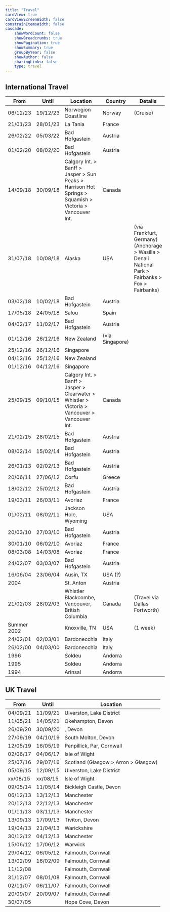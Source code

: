 ```yaml
---
title: "Travel"
cardView: true
cardViewScreenWidth: false
constrainItemsWidth: false
cascade:
    showWordCount: false
    showBreadcrumbs: true
    showPagination: true
    showSummary: true
    groupByYear: false
    showAuthor: false
    sharingLinks: false
    type: travel
---
```


## International Travel

| From     | Until    | Location  | Country | Details |
| -------- | -------- | --------- | ------- | ------- |
| 06/12/23 | 19/12/23 | Norwegion Coastline | Norway | (Cruise) |
| 21/01/23 | 28/01/23 | La Tania | France | |
| 26/02/22 | 05/03/22 | Bad Hofgastein | Austria | |
| 01/02/20 | 08/02/20 | Bad Hofgastein | Austria | |
| 14/09/18 | 30/09/18 | Calgory Int. > Banff > Jasper > Sun Peaks > Harrison Hot Springs > Squamish > Victoria > Vancouver Int. | Canada | |
| 31/07/18 | 10/08/18 | Alaska | USA | (via Frankfurt, Germany) (Anchorage > Wasilla > Denali National Park > Fairbanks > Fox > Fairbanks) |
| 03/02/18 | 10/02/18 | Bad Hofgastein | Austria | |
| 17/05/18 | 24/05/18 | Salou | Spain | |
| 04/02/17 | 11/02/17 | Bad Hofgastein | Austria | |
| 01/12/16 | 26/12/16 | New Zealand | (via Singapore) 
| 25/12/16 | 26/12/16 | Singapore | |
| 04/12/16 | 25/12/16 | New Zealand | |
| 01/12/16 | 04/12/16 | Singapore | |
| 25/09/15 | 09/10/15 | Calgory Int. > Banff > Jasper > Clearwater > Whistler > Victoria > Vancouver > Vancouver Int. | Canada | |
| 21/02/15 | 28/02/15 | Bad Hofgastein | Austria | |
| 08/02/14 | 15/02/14 | Bad Hofgastein | Austria | |
| 26/01/13 | 02/02/13 | Bad Hofgastein | Austria | |
| 20/06/11 | 27/06/12 | Corfu | Greece | |
| 18/02/12 | 25/02/12 | Bad Hofgastein | Austria | |
| 19/03/11 | 26/03/11 | Avoriaz | France | |
| 01/02/11 | 08/02/11 | Jackson Hole, Wyoming | USA | |
| 20/03/10 | 27/03/10 | Bad Hofgastein | Austria | |
| 30/01/10 | 06/02/10 | Avoriaz | France | |
| 08/03/08 | 14/03/08 | Avoriaz | France | |
| 24/02/07 | 03/03/07 | Bad Hofgastein | Austria | |
| 16/06/04 | 23/06/04 | Ausin, TX | USA (?) | |
| 2004 | | St. Anton | Austria | |
| 21/02/03 | 28/02/03 | Whistler Blackcombe, Vancouver, British Columbia | Canada | (Travel via Dallas Fortworth) |
| Summer 2002 | | Knoxville, TN | USA | (1 week) |
| 24/02/01 | 02/03/01 | Bardonecchia | Italy |
| 26/02/00 | 04/03/00 | Bardonecchia | Italy |
| 1996 | | Soldeu | Andorra | |
| 1995 | |Soldeu | Andorra | |
| 1994 | |Arinsal | Andorra | |

## UK Travel

| From  | Until  | Location |
| ----- | ------ | -------- |
| 04/09/21 | 11/09/21 | Ulverston, Lake District |
| 11/05/21 | 14/05/21 | Okehampton, Devon |
| 26/09/20 | 30/09/20 | , Devon |
| 27/09/19 | 04/10/19 | South Molton, Devon |
| 12/05/19 | 16/05/19 | Penpillick, Par, Cornwall |
| 02/06/17 | 04/06/17 | Isle of Wight |
| 25/07/16 | 29/07/16 | Scotland (Glasgow > Arron > Glasgow) |
| 05/09/15 | 12/09/15 | Ulverston, Lake District |
| xx/08/15 | xx/08/15 | Isle of Wight |
| 09/05/14 | 11/05/14 | Bickleigh Castle, Devon |
| 06/12/13 | 13/12/13 | Manchester |
| 20/12/13 | 22/12/13 | Manchester |
| 01/11/13 | 03/11/13 | Manchester |
| 13/09/13 | 17/09/13 | Tiviton, Devon |
| 19/04/13 | 21/04/13 | Warickshire |
| 30/12/12 | 04/12/13 | Manchester |
| 15/06/12 | 17/06/12 | Warwick |
| 29/04/12 | 06/05/12 | Falmouth, Cornwall |
| 13/02/09 | 16/02/09 | Falmouth, Cornwall |
| 11/12/08 | | Falmouth, Cornwall |
| 31/12/07 | 08/01/08 | Falmouth, Cornwall |
| 02/11/07 | 06/11/07 | Falmouth, Cornwall |
| 20/09/07 | 20/09/07 | Falmouth, Cornwall |
| 30/07/05 | | Hope Cove, Devon |